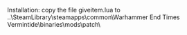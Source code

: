 Installation:
copy the file giveitem.lua to ..\SteamLibrary\steamapps\common\Warhammer End Times Vermintide\binaries\mods\patch\